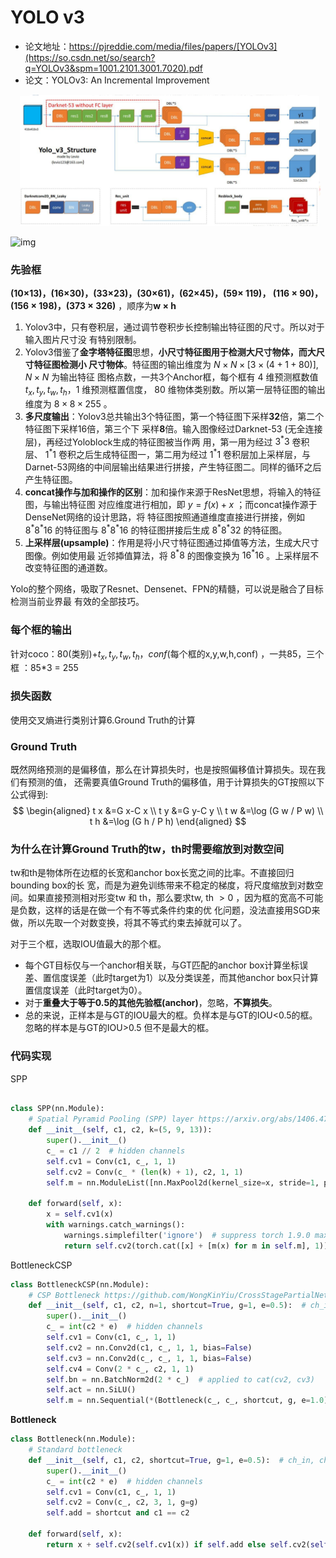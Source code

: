 # YOLO v3

- 论文地址：https://pjreddie.com/media/files/papers/[YOLOv3](https://so.csdn.net/so/search?q=YOLOv3&spm=1001.2101.3001.7020).pdf
- 论文：YOLOv3: An Incremental Improvement

![image-20220202194620782](../images/yoloV3/image-20220202194620782.png)

![img](https://upload-images.jianshu.io/upload_images/18623053-237c7d6882c92cef.jpg)

### 先验框

 **(10×13)，(16×30)，(33×23)，(30×61)，(62×45)，(59× 119)， (116 × 90)， (156 × 198)，(373 × 326)** ，顺序为**w × h**

1. Yolov3中，只有卷积层，通过调节卷积步长控制输出特征图的尺寸。所以对于输入图片尺寸没 有特别限制。
2. Yolov3借鉴了**金字塔特征图**思想，**小尺寸特征图用于检测大尺寸物体，而大尺寸特征图检测小 尺寸物体**。特征图的输出维度为 $N \times N \times[3 \times(4+1+80)], N \times N$ 为输出特征 图格点数，一共3个Anchor框，每个框有 4 维预测框数值 $t_{x}, t_{y}, t_{w}, t_{h} ， 1$ 维预测框置信度， 80 维物体类别数。所以第一层特征图的输出维度为 $8 \times 8 \times 255$ 。
3. **多尺度输出**：Yolov3总共输出3个特征图，第一个特征图下采样**32**倍，第二个特征图下采样16倍，第三个下 采样**8**倍。输入图像经过Darknet-53 (无全连接层)，再经过Yoloblock生成的特征图被当作两 用，第一用为经过 $3^{*} 3$ 卷积层、 $1^{*} 1$ 卷积之后生成特征图一，第二用为经过 $1^{*} 1$ 卷积层加上采样层，与Darnet-53网络的中间层输出结果进行拼接，产生特征图二。同样的循环之后产生特征图。
4. **concat操作与加和操作的区别**：加和操作来源于ResNet思想，将输入的特征图，与输出特征图 对应维度进行相加，即 $y=f(x)+x$ ；而concat操作源于DenseNet网络的设计思路，将 特征图按照通道维度直接进行拼接，例如 $8^{*} 8^{*} 16$ 的特征图与 $8^{*} 8^{*} 16$ 的特征图拼接后生成 $8^{*} 8^{*} 32$ 的特征图。
5. **上采样层(upsample)**：作用是将小尺寸特征图通过揷值等方法，生成大尺寸图像。例如使用最 近邻揷值算法，将 $8^{*} 8$ 的图像变换为 $16^{*} 16$ 。上采样层不改变特征图的通道数。

Yolo的整个网络，吸取了Resnet、Densenet、FPN的精髓，可以说是融合了目标检测当前业界最 有效的全部技巧。

### 每个框的输出

针对coco：80(类别)+$t_{x}, t_{y}, t_{w}, t_{h} ，conf$(每个框的x,y,w,h,conf) ，一共85，三个框 ：85*3 = 255

### 损失函数

使用交叉熵进行类别计算6.Ground Truth的计算

### Ground Truth

既然网络预测的是偏移值，那么在计算损失时，也是按照偏移值计算损失。现在我们有预测的值， 还需要真值Ground Truth的偏移值，用于计算损失的GT按照以下公式得到:
$$
\begin{aligned}
t x &=G x-C x \\
t y &=G y-C y \\
t w &=\log (G w / P w) \\
t h &=\log (G h / P h)
\end{aligned}
$$

### 为什么在计算Ground Truth的tw，th时需要缩放到对数空间

tw和th是物体所在边框的长宽和anchor box长宽之间的比率。不直接回归bounding box的长 宽，而是为避免训练带来不稳定的梯度，将尺度缩放到对数空间。如果直接预测相对形变tw 和 th，那么要求tw, th $>0$ ，因为框的宽高不可能是负数，这样的话是在做一个有不等式条件约束的优 化问题，没法直接用SGD来做，所以先取一个对数变换，将其不等式约束去掉就可以了。

对于三个框，选取IOU值最大的那个框。

- 每个GT目标仅与一个anchor相关联，与GT匹配的anchor box计算坐标误差、置信度误差（此时target为1）以及分类误差，而其他anchor box只计算置信度误差（此时target为0）。
- 对于**重叠大于等于0.5的其他先验框(anchor)**，忽略，**不算损失**。
- 总的来说，正样本是与GT的IOU最大的框。负样本是与GT的IOU<0.5的框。忽略的样本是与GT的IOU>0.5 但不是最大的框。

### 代码实现

SPP

```python

class SPP(nn.Module):
    # Spatial Pyramid Pooling (SPP) layer https://arxiv.org/abs/1406.4729
    def __init__(self, c1, c2, k=(5, 9, 13)):
        super().__init__()
        c_ = c1 // 2  # hidden channels
        self.cv1 = Conv(c1, c_, 1, 1)
        self.cv2 = Conv(c_ * (len(k) + 1), c2, 1, 1)
        self.m = nn.ModuleList([nn.MaxPool2d(kernel_size=x, stride=1, padding=x // 2) for x in k])

    def forward(self, x):
        x = self.cv1(x)
        with warnings.catch_warnings():
            warnings.simplefilter('ignore')  # suppress torch 1.9.0 max_pool2d() warning
            return self.cv2(torch.cat([x] + [m(x) for m in self.m], 1))
```

BottleneckCSP

```python
class BottleneckCSP(nn.Module):
    # CSP Bottleneck https://github.com/WongKinYiu/CrossStagePartialNetworks
    def __init__(self, c1, c2, n=1, shortcut=True, g=1, e=0.5):  # ch_in, ch_out, number, shortcut, groups, expansion
        super().__init__()
        c_ = int(c2 * e)  # hidden channels
        self.cv1 = Conv(c1, c_, 1, 1)
        self.cv2 = nn.Conv2d(c1, c_, 1, 1, bias=False)
        self.cv3 = nn.Conv2d(c_, c_, 1, 1, bias=False)
        self.cv4 = Conv(2 * c_, c2, 1, 1)
        self.bn = nn.BatchNorm2d(2 * c_)  # applied to cat(cv2, cv3)
        self.act = nn.SiLU()
        self.m = nn.Sequential(*(Bottleneck(c_, c_, shortcut, g, e=1.0) for _ in range(n)))
```

**Bottleneck**

```python
class Bottleneck(nn.Module):
    # Standard bottleneck
    def __init__(self, c1, c2, shortcut=True, g=1, e=0.5):  # ch_in, ch_out, shortcut, groups, expansion
        super().__init__()
        c_ = int(c2 * e)  # hidden channels
        self.cv1 = Conv(c1, c_, 1, 1)
        self.cv2 = Conv(c_, c2, 3, 1, g=g)
        self.add = shortcut and c1 == c2

    def forward(self, x):
        return x + self.cv2(self.cv1(x)) if self.add else self.cv2(self.cv1(x))

```

